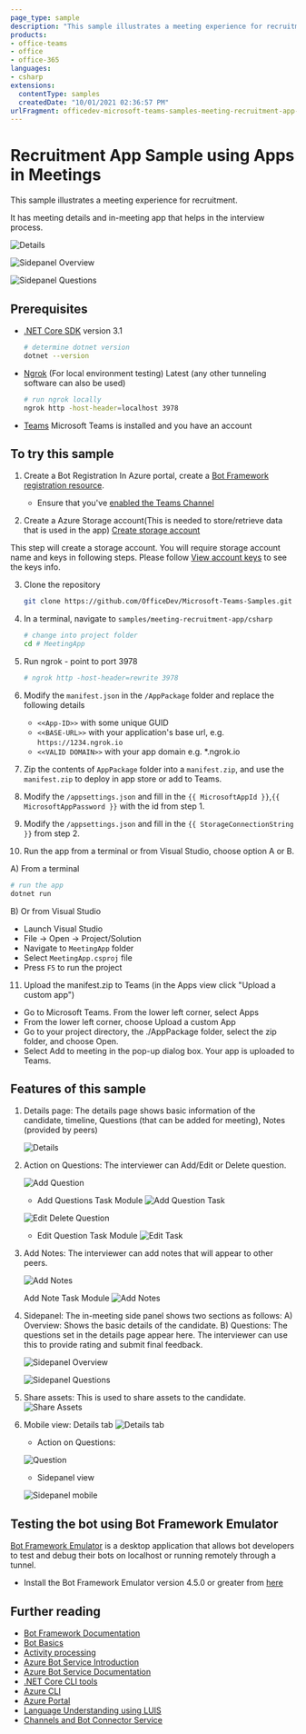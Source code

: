 ```yaml
---
page_type: sample
description: "This sample illustrates a meeting experience for recruitment scenario using Apps In Meetings."
products:
- office-teams
- office
- office-365
languages:
- csharp
extensions:
  contentType: samples
  createdDate: "10/01/2021 02:36:57 PM"
urlFragment: officedev-microsoft-teams-samples-meeting-recruitment-app-csharp
---
```


# Recruitment App Sample using Apps in Meetings

This sample illustrates a meeting experience for recruitment.

It has meeting details and in-meeting app that helps in the interview process.

![Details](MeetingApp/Images/details.png)

![Sidepanel Overview](MeetingApp/Images/sidepanel_overview.png)

![Sidepanel Questions](MeetingApp/Images/sidepanel_questions.png)

## Prerequisites

- [.NET Core SDK](https://dotnet.microsoft.com/download) version 3.1

  ```bash
  # determine dotnet version
  dotnet --version
  ```

- [Ngrok](https://ngrok.com/download) (For local environment testing) Latest (any other tunneling software can also be used)
  ```bash
  # run ngrok locally
  ngrok http -host-header=localhost 3978
  ```

- [Teams](https://teams.microsoft.com) Microsoft Teams is installed and you have an account

## To try this sample
1) Create a Bot Registration
   In Azure portal, create a [Bot Framework registration resource](https://docs.microsoft.com/en-us/azure/bot-service/bot-builder-authentication?view=azure-bot-service-4.0&tabs=csharp%2Caadv2#create-the-resource).

   - Ensure that you've [enabled the Teams Channel](https://docs.microsoft.com/en-us/azure/bot-service/channel-connect-teams?view=azure-bot-service-4.0)

2) Create a Azure Storage account(This is needed to store/retrieve data that is used in the app) 
  [Create storage account](https://docs.microsoft.com/en-us/azure/storage/common/storage-account-create?tabs=azure-portal)

  This step will create a storage account. You will require storage account name and keys in following steps.
  Please follow [View account keys](https://docs.microsoft.com/en-us/azure/storage/common/storage-account-keys-manage?tabs=azure-portal#view-account-access-keys) to see the keys info.

3) Clone the repository
   ```bash
   git clone https://github.com/OfficeDev/Microsoft-Teams-Samples.git
   ```

4) In a terminal, navigate to `samples/meeting-recruitment-app/csharp`

    ```bash
    # change into project folder
    cd # MeetingApp
    ```
5) Run ngrok - point to port 3978

    ```bash
    # ngrok http -host-header=rewrite 3978
    ```
6) Modify the `manifest.json` in the `/AppPackage` folder and replace the following details
   - `<<App-ID>>` with some unique GUID   
   - `<<BASE-URL>>` with your application's base url, e.g. `https://1234.ngrok.io`
   - `<<VALID DOMAIN>>` with your app domain e.g. *.ngrok.io

7) Zip the contents of `AppPackage` folder into a `manifest.zip`, and use the `manifest.zip` to deploy in app store or add to Teams.

8) Modify the `/appsettings.json` and fill in the `{{ MicrosoftAppId }}`,`{{ MicrosoftAppPassword }}` with the id from step 1.

9) Modify the `/appsettings.json` and fill in the `{{ StorageConnectionString }}` from step 2.

10) Run the app from a terminal or from Visual Studio, choose option A or B.

  A) From a terminal

  ```bash
  # run the app
  dotnet run
  ```

  B) Or from Visual Studio

  - Launch Visual Studio
  - File -> Open -> Project/Solution
  - Navigate to `MeetingApp` folder
  - Select `MeetingApp.csproj` file
  - Press `F5` to run the project

11) Upload the manifest.zip to Teams (in the Apps view click "Upload a custom app")
   - Go to Microsoft Teams. From the lower left corner, select Apps
   - From the lower left corner, choose Upload a custom App
   - Go to your project directory, the ./AppPackage folder, select the zip folder, and choose Open.
   - Select Add to meeting in the pop-up dialog box. Your app is uploaded to Teams.

## Features of this sample

1) Details page:
   The details page shows basic information of the candidate, timeline, Questions (that can be added for meeting), Notes (provided by peers)

   ![Details](MeetingApp/Images/details.png)

2) Action on Questions:
   The interviewer can Add/Edit or Delete question.

   ![Add Question](MeetingApp/Images/add_question.png)

   - Add Questions Task Module
   ![Add Question Task](MeetingApp/Images/add_task.png)

   ![Edit Delete Question](MeetingApp/Images/edit_questions.png)

   - Edit Question Task Module
   ![Edit Task](MeetingApp/Images/edit_task.png)

3) Add Notes:
   The interviewer can add notes that will appear to other peers.

   ![Add Notes](MeetingApp/Images/add_note.png)

   Add Note Task Module
   ![Add Notes](MeetingApp/Images/add_note_task.png)

4) Sidepanel:
    The in-meeting side panel shows two sections as follows:
    A) Overview: Shows the basic details of the candidate.
    B) Questions: The questions set in the details page appear here. The interviewer can use this to provide rating and submit final feedback.

    ![Sidepanel Overview](MeetingApp/Images/sidepanel_overview.png)

    ![Sidepanel Questions](MeetingApp/Images/sidepanel_questions.png)

5) Share assets:
   This is used to share assets to the candidate.
   ![Share Assets](MeetingApp/Images/share_assets.png)
   
6) Mobile view: Details tab
   ![Details tab](MeetingApp/Images/details_tab_mobile.png)
   
   - Action on Questions:
   
   ![Question](MeetingApp/Images/question_mobile.png)
   
   - Sidepanel view
   
   ![Sidepanel mobile](MeetingApp/Images/sidepanel_mobile.png)
  
## Testing the bot using Bot Framework Emulator

[Bot Framework Emulator](https://github.com/microsoft/botframework-emulator) is a desktop application that allows bot developers to test and debug their bots on localhost or running remotely through a tunnel.

- Install the Bot Framework Emulator version 4.5.0 or greater from [here](https://github.com/Microsoft/BotFramework-Emulator/releases)

## Further reading

- [Bot Framework Documentation](https://docs.botframework.com)
- [Bot Basics](https://docs.microsoft.com/azure/bot-service/bot-builder-basics?view=azure-bot-service-4.0)
- [Activity processing](https://docs.microsoft.com/en-us/azure/bot-service/bot-builder-concept-activity-processing?view=azure-bot-service-4.0)
- [Azure Bot Service Introduction](https://docs.microsoft.com/azure/bot-service/bot-service-overview-introduction?view=azure-bot-service-4.0)
- [Azure Bot Service Documentation](https://docs.microsoft.com/azure/bot-service/?view=azure-bot-service-4.0)
- [.NET Core CLI tools](https://docs.microsoft.com/en-us/dotnet/core/tools/?tabs=netcore2x)
- [Azure CLI](https://docs.microsoft.com/cli/azure/?view=azure-cli-latest)
- [Azure Portal](https://portal.azure.com)
- [Language Understanding using LUIS](https://docs.microsoft.com/en-us/azure/cognitive-services/luis/)
- [Channels and Bot Connector Service](https://docs.microsoft.com/en-us/azure/bot-service/bot-concepts?view=azure-bot-service-4.0)
